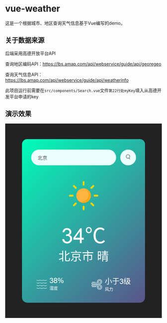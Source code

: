 # vue-weather
这是一个根据城市、地区查询天气信息基于Vue编写的demo。

## 关于数据来源
后端采用高德开放平台API

查询地区编码API：https://lbs.amap.com/api/webservice/guide/api/georegeo

查询天气信息API：https://lbs.amap.com/api/webservice/guide/api/weatherinfo


此项目运行前需要在`src/components/Search.vue`文件`第22行处myKey`填入从高德开发平台申请的key

## 演示效果
![演示效果](/show.png)
